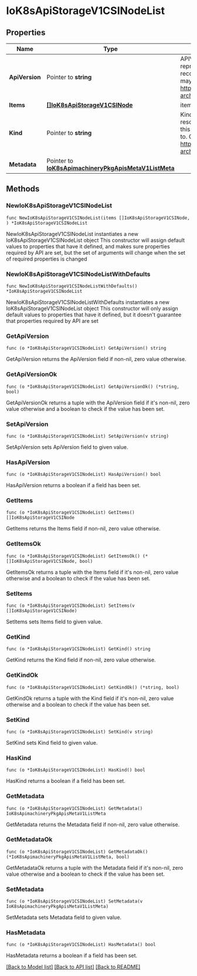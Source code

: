 # IoK8sApiStorageV1CSINodeList

## Properties

Name | Type | Description | Notes
------------ | ------------- | ------------- | -------------
**ApiVersion** | Pointer to **string** | APIVersion defines the versioned schema of this representation of an object. Servers should convert recognized schemas to the latest internal value, and may reject unrecognized values. More info: https://git.k8s.io/community/contributors/devel/sig-architecture/api-conventions.md#resources | [optional] 
**Items** | [**[]IoK8sApiStorageV1CSINode**](IoK8sApiStorageV1CSINode.md) | items is the list of CSINode | 
**Kind** | Pointer to **string** | Kind is a string value representing the REST resource this object represents. Servers may infer this from the endpoint the client submits requests to. Cannot be updated. In CamelCase. More info: https://git.k8s.io/community/contributors/devel/sig-architecture/api-conventions.md#types-kinds | [optional] 
**Metadata** | Pointer to [**IoK8sApimachineryPkgApisMetaV1ListMeta**](IoK8sApimachineryPkgApisMetaV1ListMeta.md) |  | [optional] 

## Methods

### NewIoK8sApiStorageV1CSINodeList

`func NewIoK8sApiStorageV1CSINodeList(items []IoK8sApiStorageV1CSINode, ) *IoK8sApiStorageV1CSINodeList`

NewIoK8sApiStorageV1CSINodeList instantiates a new IoK8sApiStorageV1CSINodeList object
This constructor will assign default values to properties that have it defined,
and makes sure properties required by API are set, but the set of arguments
will change when the set of required properties is changed

### NewIoK8sApiStorageV1CSINodeListWithDefaults

`func NewIoK8sApiStorageV1CSINodeListWithDefaults() *IoK8sApiStorageV1CSINodeList`

NewIoK8sApiStorageV1CSINodeListWithDefaults instantiates a new IoK8sApiStorageV1CSINodeList object
This constructor will only assign default values to properties that have it defined,
but it doesn't guarantee that properties required by API are set

### GetApiVersion

`func (o *IoK8sApiStorageV1CSINodeList) GetApiVersion() string`

GetApiVersion returns the ApiVersion field if non-nil, zero value otherwise.

### GetApiVersionOk

`func (o *IoK8sApiStorageV1CSINodeList) GetApiVersionOk() (*string, bool)`

GetApiVersionOk returns a tuple with the ApiVersion field if it's non-nil, zero value otherwise
and a boolean to check if the value has been set.

### SetApiVersion

`func (o *IoK8sApiStorageV1CSINodeList) SetApiVersion(v string)`

SetApiVersion sets ApiVersion field to given value.

### HasApiVersion

`func (o *IoK8sApiStorageV1CSINodeList) HasApiVersion() bool`

HasApiVersion returns a boolean if a field has been set.

### GetItems

`func (o *IoK8sApiStorageV1CSINodeList) GetItems() []IoK8sApiStorageV1CSINode`

GetItems returns the Items field if non-nil, zero value otherwise.

### GetItemsOk

`func (o *IoK8sApiStorageV1CSINodeList) GetItemsOk() (*[]IoK8sApiStorageV1CSINode, bool)`

GetItemsOk returns a tuple with the Items field if it's non-nil, zero value otherwise
and a boolean to check if the value has been set.

### SetItems

`func (o *IoK8sApiStorageV1CSINodeList) SetItems(v []IoK8sApiStorageV1CSINode)`

SetItems sets Items field to given value.


### GetKind

`func (o *IoK8sApiStorageV1CSINodeList) GetKind() string`

GetKind returns the Kind field if non-nil, zero value otherwise.

### GetKindOk

`func (o *IoK8sApiStorageV1CSINodeList) GetKindOk() (*string, bool)`

GetKindOk returns a tuple with the Kind field if it's non-nil, zero value otherwise
and a boolean to check if the value has been set.

### SetKind

`func (o *IoK8sApiStorageV1CSINodeList) SetKind(v string)`

SetKind sets Kind field to given value.

### HasKind

`func (o *IoK8sApiStorageV1CSINodeList) HasKind() bool`

HasKind returns a boolean if a field has been set.

### GetMetadata

`func (o *IoK8sApiStorageV1CSINodeList) GetMetadata() IoK8sApimachineryPkgApisMetaV1ListMeta`

GetMetadata returns the Metadata field if non-nil, zero value otherwise.

### GetMetadataOk

`func (o *IoK8sApiStorageV1CSINodeList) GetMetadataOk() (*IoK8sApimachineryPkgApisMetaV1ListMeta, bool)`

GetMetadataOk returns a tuple with the Metadata field if it's non-nil, zero value otherwise
and a boolean to check if the value has been set.

### SetMetadata

`func (o *IoK8sApiStorageV1CSINodeList) SetMetadata(v IoK8sApimachineryPkgApisMetaV1ListMeta)`

SetMetadata sets Metadata field to given value.

### HasMetadata

`func (o *IoK8sApiStorageV1CSINodeList) HasMetadata() bool`

HasMetadata returns a boolean if a field has been set.


[[Back to Model list]](../README.md#documentation-for-models) [[Back to API list]](../README.md#documentation-for-api-endpoints) [[Back to README]](../README.md)


